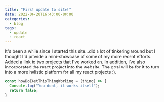 ```yaml
---
title: "First update to site!"
date: 2022-06-20T16:43:00-00:00
categories:
  - blog
tags:
  - update
  - react
---
```


It's been a while since I started this site...did a lot of tinkering around but I thought I'd provide a mini-showcase of some of my more recent efforts. Added a link to two projects that I've worked on. In addition, I've also incorporated the react project into the website. The goal will be for it to turn into a more holistic platform for all my react projects :).

```javascript
const howDoIGetThisThingWorking = (thing) => {
  Console.log("You dont, it works itself");
  return false;
}
```